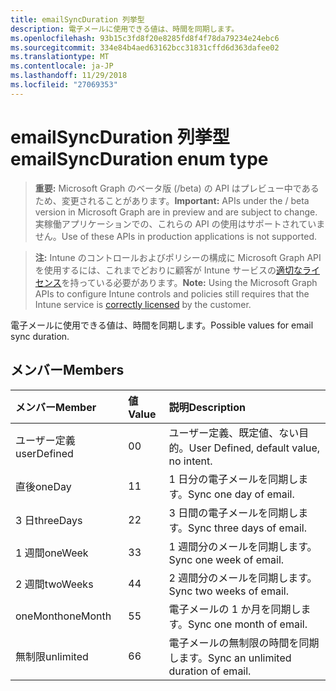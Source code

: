 ```yaml
---
title: emailSyncDuration 列挙型
description: 電子メールに使用できる値は、時間を同期します。
ms.openlocfilehash: 93b15c3fd8f20e8285fd8f4f78da79234e24ebc6
ms.sourcegitcommit: 334e84b4aed63162bcc31831cffd6d363dafee02
ms.translationtype: MT
ms.contentlocale: ja-JP
ms.lasthandoff: 11/29/2018
ms.locfileid: "27069353"
---
```

# <a name="emailsyncduration-enum-type"></a><span data-ttu-id="47bb4-103">emailSyncDuration 列挙型</span><span class="sxs-lookup"><span data-stu-id="47bb4-103">emailSyncDuration enum type</span></span>

> <span data-ttu-id="47bb4-104">**重要:** Microsoft Graph のベータ版 (/beta) の API はプレビュー中であるため、変更されることがあります。</span><span class="sxs-lookup"><span data-stu-id="47bb4-104">**Important:** APIs under the / beta version in Microsoft Graph are in preview and are subject to change.</span></span> <span data-ttu-id="47bb4-105">実稼働アプリケーションでの、これらの API の使用はサポートされていません。</span><span class="sxs-lookup"><span data-stu-id="47bb4-105">Use of these APIs in production applications is not supported.</span></span>

> <span data-ttu-id="47bb4-106">**注:** Intune のコントロールおよびポリシーの構成に Microsoft Graph API を使用するには、これまでどおりに顧客が Intune サービスの[適切なライセンス](https://go.microsoft.com/fwlink/?linkid=839381)を持っている必要があります。</span><span class="sxs-lookup"><span data-stu-id="47bb4-106">**Note:** Using the Microsoft Graph APIs to configure Intune controls and policies still requires that the Intune service is [correctly licensed](https://go.microsoft.com/fwlink/?linkid=839381) by the customer.</span></span>

<span data-ttu-id="47bb4-107">電子メールに使用できる値は、時間を同期します。</span><span class="sxs-lookup"><span data-stu-id="47bb4-107">Possible values for email sync duration.</span></span>
## <a name="members"></a><span data-ttu-id="47bb4-108">メンバー</span><span class="sxs-lookup"><span data-stu-id="47bb4-108">Members</span></span>
|<span data-ttu-id="47bb4-109">メンバー</span><span class="sxs-lookup"><span data-stu-id="47bb4-109">Member</span></span>|<span data-ttu-id="47bb4-110">値</span><span class="sxs-lookup"><span data-stu-id="47bb4-110">Value</span></span>|<span data-ttu-id="47bb4-111">説明</span><span class="sxs-lookup"><span data-stu-id="47bb4-111">Description</span></span>|
|:---|:---|:---|
|<span data-ttu-id="47bb4-112">ユーザー定義</span><span class="sxs-lookup"><span data-stu-id="47bb4-112">userDefined</span></span>|<span data-ttu-id="47bb4-113">0</span><span class="sxs-lookup"><span data-stu-id="47bb4-113">0</span></span>|<span data-ttu-id="47bb4-114">ユーザー定義、既定値、ない目的。</span><span class="sxs-lookup"><span data-stu-id="47bb4-114">User Defined, default value, no intent.</span></span>|
|<span data-ttu-id="47bb4-115">直後</span><span class="sxs-lookup"><span data-stu-id="47bb4-115">oneDay</span></span>|<span data-ttu-id="47bb4-116">1</span><span class="sxs-lookup"><span data-stu-id="47bb4-116">1</span></span>|<span data-ttu-id="47bb4-117">1 日分の電子メールを同期します。</span><span class="sxs-lookup"><span data-stu-id="47bb4-117">Sync one day of email.</span></span>|
|<span data-ttu-id="47bb4-118">3 日</span><span class="sxs-lookup"><span data-stu-id="47bb4-118">threeDays</span></span>|<span data-ttu-id="47bb4-119">2</span><span class="sxs-lookup"><span data-stu-id="47bb4-119">2</span></span>|<span data-ttu-id="47bb4-120">3 日間の電子メールを同期します。</span><span class="sxs-lookup"><span data-stu-id="47bb4-120">Sync three days of email.</span></span>|
|<span data-ttu-id="47bb4-121">1 週間</span><span class="sxs-lookup"><span data-stu-id="47bb4-121">oneWeek</span></span>|<span data-ttu-id="47bb4-122">3</span><span class="sxs-lookup"><span data-stu-id="47bb4-122">3</span></span>|<span data-ttu-id="47bb4-123">1 週間分のメールを同期します。</span><span class="sxs-lookup"><span data-stu-id="47bb4-123">Sync one week of email.</span></span>|
|<span data-ttu-id="47bb4-124">2 週間</span><span class="sxs-lookup"><span data-stu-id="47bb4-124">twoWeeks</span></span>|<span data-ttu-id="47bb4-125">4</span><span class="sxs-lookup"><span data-stu-id="47bb4-125">4</span></span>|<span data-ttu-id="47bb4-126">2 週間分のメールを同期します。</span><span class="sxs-lookup"><span data-stu-id="47bb4-126">Sync two weeks of email.</span></span>|
|<span data-ttu-id="47bb4-127">oneMonth</span><span class="sxs-lookup"><span data-stu-id="47bb4-127">oneMonth</span></span>|<span data-ttu-id="47bb4-128">5</span><span class="sxs-lookup"><span data-stu-id="47bb4-128">5</span></span>|<span data-ttu-id="47bb4-129">電子メールの 1 か月を同期します。</span><span class="sxs-lookup"><span data-stu-id="47bb4-129">Sync one month of email.</span></span>|
|<span data-ttu-id="47bb4-130">無制限</span><span class="sxs-lookup"><span data-stu-id="47bb4-130">unlimited</span></span>|<span data-ttu-id="47bb4-131">6</span><span class="sxs-lookup"><span data-stu-id="47bb4-131">6</span></span>|<span data-ttu-id="47bb4-132">電子メールの無制限の時間を同期します。</span><span class="sxs-lookup"><span data-stu-id="47bb4-132">Sync an unlimited duration of email.</span></span>|






